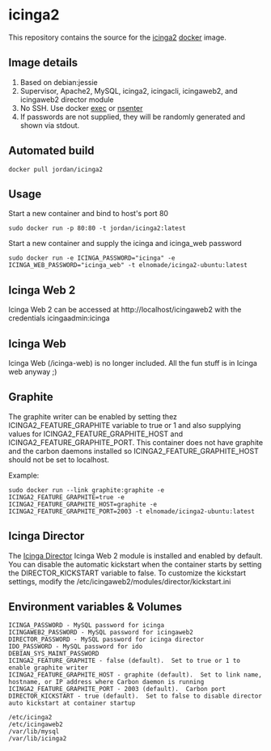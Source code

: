 # icinga2

This repository contains the source for the
[icinga2](https://www.icinga.org/icinga2/) [docker](https://www.docker.com)
image.

## Image details

1. Based on debian:jessie
1. Supervisor, Apache2, MySQL, icinga2, icingacli, icingaweb2, and icingaweb2 director module
1. No SSH.  Use docker [exec](https://docs.docker.com/engine/reference/commandline/exec/) or [nsenter](https://github.com/jpetazzo/nsenter)
1. If passwords are not supplied, they will be randomly generated and shown via stdout.

## Automated build

    docker pull jordan/icinga2

## Usage

Start a new container and bind to host's port 80

    sudo docker run -p 80:80 -t jordan/icinga2:latest

Start a new container and supply the icinga and icinga_web password

    sudo docker run -e ICINGA_PASSWORD="icinga" -e ICINGA_WEB_PASSWORD="icinga_web" -t elnomade/icinga2-ubuntu:latest

## Icinga Web 2

Icinga Web 2 can be accessed at http://localhost/icingaweb2 with the credentials icingaadmin:icinga

## Icinga Web

Icinga Web (/icinga-web) is no longer included.  All the fun stuff is in Icinga web anyway ;)

## Graphite

The graphite writer can be enabled by setting thez ICINGA2_FEATURE_GRAPHITE variable to true or 1 and also supplying values for ICINGA2_FEATURE_GRAPHITE_HOST and ICINGA2_FEATURE_GRAPHITE_PORT.  This container does not have graphite  and the carbon daemons installed so ICINGA2_FEATURE_GRAPHITE_HOST should not be set to localhost.

Example:

```
sudo docker run --link graphite:graphite -e ICINGA2_FEATURE_GRAPHITE=true -e ICINGA2_FEATURE_GRAPHITE_HOST=graphite -e ICINGA2_FEATURE_GRAPHITE_PORT=2003 -t elnomade/icinga2-ubuntu:latest
```

## Icinga Director

The [Icinga Director](https://github.com/Icinga/icingaweb2-module-director) Icinga Web 2 module is installed and enabled by default.  You can disable the automatic kickstart when the container starts by setting the DIRECTOR_KICKSTART variable to false.  To customize the kickstart settings, modify the /etc/icingaweb2/modules/director/kickstart.ini

## Environment variables & Volumes

```
ICINGA_PASSWORD - MySQL password for icinga
ICINGAWEB2_PASSWORD - MySQL password for icingaweb2
DIRECTOR_PASSWORD - MySQL password for icinga director
IDO_PASSWORD - MySQL password for ido
DEBIAN_SYS_MAINT_PASSWORD
ICINGA2_FEATURE_GRAPHITE - false (default).  Set to true or 1 to enable graphite writer
ICINGA2_FEATURE_GRAPHITE_HOST - graphite (default).  Set to link name, hostname, or IP address where Carbon daemon is running
ICINGA2_FEATURE_GRAPHITE_PORT - 2003 (default).  Carbon port
DIRECTOR_KICKSTART - true (default).  Set to false to disable director auto kickstart at container startup

```

```
/etc/icinga2
/etc/icingaweb2
/var/lib/mysql
/var/lib/icinga2
```
